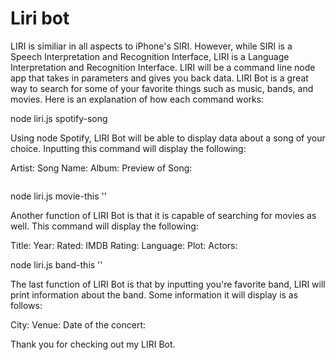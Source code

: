 # Liri bot

LIRI is similiar in all aspects to iPhone's SIRI. However, while SIRI is a Speech Interpretation and Recognition Interface, LIRI is a Language Interpretation and Recognition Interface. LIRI will be a command line node app that takes in parameters and gives you back data. LIRI Bot is a great way to search for some of your favorite things such as music, bands, and movies. Here is an explanation of how each command works:

node liri.js spotify-song

Using node Spotify, LIRI Bot will be able to display data about a song of your choice. Inputting this command will display the following:

Artist: 
Song Name: 
Album: 
Preview of Song:

<img src>




node liri.js movie-this ''

Another function of LIRI Bot is that it is capable of searching for movies as well. This command will display the following:

Title:
Year: 
Rated: 
IMDB Rating: 
Language: 
Plot: 
Actors:

node liri.js band-this ''

The last function of LIRI Bot is that by inputting you're favorite band, LIRI will print information about the band. Some information it will display is as follows:

City:
Venue: 
Date of the concert:

Thank you for checking out my LIRI Bot.